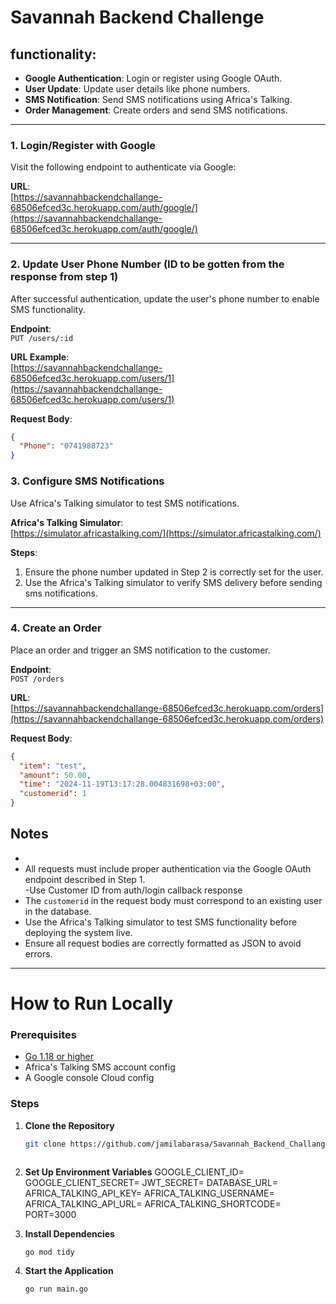 # Savannah Backend Challenge

## functionality:

- **Google Authentication**: Login or register using Google OAuth.  
- **User Update**: Update user details like phone numbers.  
- **SMS Notification**: Send SMS notifications using Africa's Talking.  
- **Order Management**: Create orders and send SMS notifications.

---

### 1. Login/Register with Google

Visit the following endpoint to authenticate via Google:  

**URL**:  
[https://savannahbackendchallange-68506efced3c.herokuapp.com/auth/google/](https://savannahbackendchallange-68506efced3c.herokuapp.com/auth/google/)

---

### 2. Update User Phone Number (ID to be gotten from the response from step 1)

After successful authentication, update the user's phone number to enable SMS functionality.  

**Endpoint**:  
`PUT /users/:id`

**URL Example**:  
[https://savannahbackendchallange-68506efced3c.herokuapp.com/users/1](https://savannahbackendchallange-68506efced3c.herokuapp.com/users/1)

**Request Body**:  
```json
{
  "Phone": "0741988723"
}
```


### 3. Configure SMS Notifications

Use Africa's Talking simulator to test SMS notifications.

**Africa's Talking Simulator**:  
[https://simulator.africastalking.com/](https://simulator.africastalking.com/)

**Steps**:  
1. Ensure the phone number updated in Step 2 is correctly set for the user.  
2. Use the Africa's Talking simulator to verify SMS delivery before sending sms notifications.  

---

### 4. Create an Order

Place an order and trigger an SMS notification to the customer.

**Endpoint**:  
`POST /orders`

**URL**:  
[https://savannahbackendchallange-68506efced3c.herokuapp.com/orders](https://savannahbackendchallange-68506efced3c.herokuapp.com/orders)

**Request Body**:  
```json
{
  "item": "test",
  "amount": 50.00,
  "time": "2024-11-19T13:17:28.004831698+03:00",
  "customerid": 1
}
```


## Notes
- 
- All requests must include proper authentication via the Google OAuth endpoint described in Step 1.  
-Use Customer ID from auth/login callback response
- The `customerid` in the request body must correspond to an existing user in the database.  
- Use the Africa's Talking simulator to test SMS functionality before deploying the system live.  
- Ensure all request bodies are correctly formatted as JSON to avoid errors.  

---

# How to Run Locally

### Prerequisites

- [Go 1.18 or higher](https://go.dev/dl/) 
- Africa's Talking SMS account config  
- A Google console Cloud config

### Steps

1. **Clone the Repository**  
   ```bash
   git clone https://github.com/jamilabarasa/Savannah_Backend_Challange.git



2. **Set Up Environment Variables**
GOOGLE_CLIENT_ID=
GOOGLE_CLIENT_SECRET=
JWT_SECRET=
DATABASE_URL=
AFRICA_TALKING_API_KEY=
AFRICA_TALKING_USERNAME=
AFRICA_TALKING_API_URL=
AFRICA_TALKING_SHORTCODE=
PORT=3000

3. **Install Dependencies**
   ```bash
   go mod tidy
   
4. **Start the Application**
   ```bash
   go run main.go
